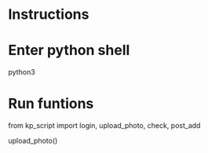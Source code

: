 # Instructions

#  Enter python shell

python3

#  Run funtions

from kp_script import login, upload_photo, check, post_add

upload_photo()

